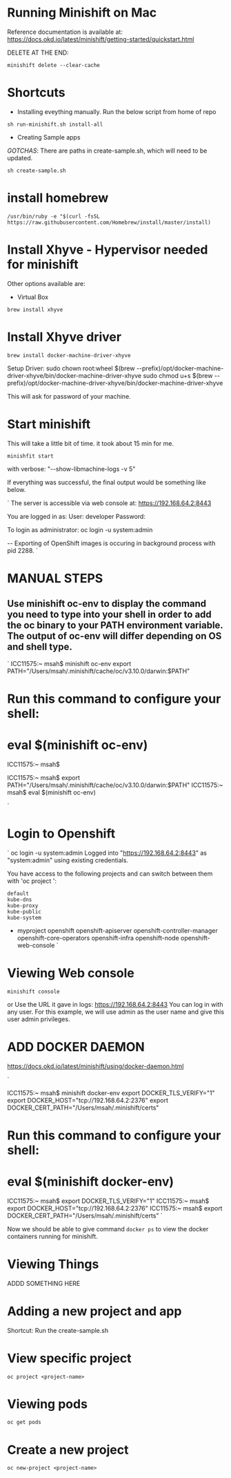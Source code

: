 # Running Minishift on Mac

Reference documentation is available at: 
https://docs.okd.io/latest/minishift/getting-started/quickstart.html


DELETE AT THE END:

`
minishift delete --clear-cache
`

# Shortcuts

* Installing eveything manually. Run the below script from home of repo

`
sh run-minishift.sh install-all
`

* Creating Sample apps

_GOTCHAS_: There are paths in create-sample.sh, which will need to be updated.

`
sh create-sample.sh
`


# install homebrew

`
/usr/bin/ruby -e "$(curl -fsSL https://raw.githubusercontent.com/Homebrew/install/master/install)
`

# Install Xhyve - Hypervisor needed for minishift 
Other options available are: 
* Virtual Box

`
brew install xhyve
`

# Install Xhyve driver 

`
brew install docker-machine-driver-xhyve
`

Setup Driver: 
sudo chown root:wheel $(brew --prefix)/opt/docker-machine-driver-xhyve/bin/docker-machine-driver-xhyve
sudo chmod u+s $(brew --prefix)/opt/docker-machine-driver-xhyve/bin/docker-machine-driver-xhyve

This will ask for password of your machine.

# Start minishift

This will take a little bit of time. it took about 15 min for me.

`
minishfit start
`

with verbose: "--show-libmachine-logs -v 5"

If everything was successful, the final output would be something like below.

`
The server is accessible via web console at:
    https://192.168.64.2:8443

You are logged in as:
    User:     developer
    Password: <any value>

To login as administrator:
    oc login -u system:admin


-- Exporting of OpenShift images is occuring in background process with pid 2288.
`


# MANUAL STEPS

## Use minishift oc-env to display the command you need to type into your shell in order to add the oc binary to your PATH environment variable. The output of oc-env will differ depending on OS and shell type.

`
ICC11575:~ msah$ minishift oc-env
export PATH="/Users/msah/.minishift/cache/oc/v3.10.0/darwin:$PATH"
# Run this command to configure your shell:
# eval $(minishift oc-env)
ICC11575:~ msah$ 

ICC11575:~ msah$ export PATH="/Users/msah/.minishift/cache/oc/v3.10.0/darwin:$PATH"
ICC11575:~ msah$ eval $(minishift oc-env)

`


# Login to Openshift

`
oc login -u system:admin
Logged into "https://192.168.64.2:8443" as "system:admin" using existing credentials.

You have access to the following projects and can switch between them with 'oc project <projectname>':

    default
    kube-dns
    kube-proxy
    kube-public
    kube-system
  * myproject
    openshift
    openshift-apiserver
    openshift-controller-manager
    openshift-core-operators
    openshift-infra
    openshift-node
    openshift-web-console
`

# Viewing Web console
`
minishift console
`

or Use the URL it gave in logs: https://192.168.64.2:8443
You can log in with any user. For this example, we will use admin as the user name and give this user admin privileges.


# ADD DOCKER DAEMON

https://docs.okd.io/latest/minishift/using/docker-daemon.html

`

ICC11575:~ msah$ minishift docker-env
export DOCKER_TLS_VERIFY="1"
export DOCKER_HOST="tcp://192.168.64.2:2376"
export DOCKER_CERT_PATH="/Users/msah/.minishift/certs"
# Run this command to configure your shell:
# eval $(minishift docker-env)
ICC11575:~ msah$ export DOCKER_TLS_VERIFY="1"
ICC11575:~ msah$ export DOCKER_HOST="tcp://192.168.64.2:2376"
ICC11575:~ msah$ export DOCKER_CERT_PATH="/Users/msah/.minishift/certs"
`

Now we should be able to give command `docker ps` to view the docker containers running for minishift.

# Viewing Things

ADDD SOMETHING HERE

# Adding a new project and app 

Shortcut: Run the create-sample.sh




# View specific project 

`
oc project <project-name>
`

# Viewing pods 

`
oc get pods
`


# Create a new project

`
oc new-project <project-name>
`




